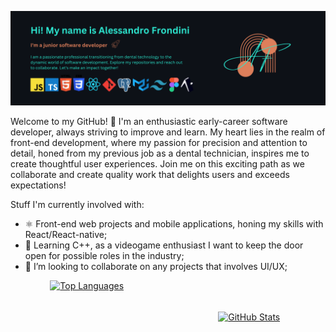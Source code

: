 ![Header](./banner-logo1.png)


Welcome to my GitHub! 🚀 I'm an enthusiastic early-career software developer, always striving to improve and learn. My heart lies in the realm of front-end development, where my passion for precision and attention to detail, honed from my previous job as a dental technician, inspires me to create thoughtful user experiences. 
Join me on this exciting path as we collaborate and create quality work that delights users and exceeds expectations!

Stuff I'm currently involved with:
- ⚛ Front-end web projects and mobile applications, honing my skills with React/React-native;
- 👾 Learning C++, as a videogame enthusiast I want to keep the door open for possible roles in the industry;
- 👯 I’m looking to collaborate on any projects that involves UI/UX;

<div style="display: flex; justify-content: center; align-items: center;">
  <a href="https://github.com/alessandro-001" style="flex: 1; margin-right: 5px; text-align: center;">
    <img src="https://github-readme-stats.vercel.app/api?username=alessandro-001&theme=tokyonight&show_icons=true" alt="Top Languages" style="height: 100%; margin-bottom: 100px">
  </a>
  <a href="https://github.com/alessandro-001" style="flex: 1; margin-left: 10px; text-align: center;">
    <img src="https://github-readme-stats.vercel.app/api/top-langs?username=alessandro-001&theme=tokyonight&show_icons=true" alt="GitHub Stats" style="height: 100%;">
  </a>
</div>



<!--
**alessandro-001/alessandro-001** is a ✨ _special_ ✨ repository because its `README.md` (this file) appears on your GitHub profile.

Here are some ideas to get you started:

- 🔭 I’m currently working on ...
- 🌱 I’m currently learning ...
- 👯 I’m looking to collaborate on ...
- 🤔 I’m looking for help with ...
- 💬 Ask me about ...
- 📫 How to reach me: ...
- 😄 Pronouns: ...
- ⚡ Fun fact: ...
-->
